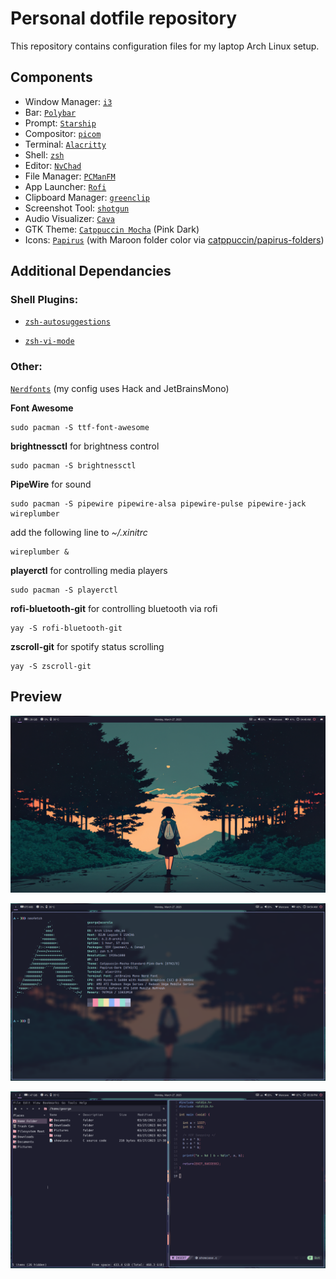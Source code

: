 # Personal dotfile repository

This repository contains configuration files for my laptop Arch Linux setup.

## Components

* Window Manager: [`i3`](https://i3wm.org/)  
* Bar: [`Polybar`](https://github.com/polybar/polybar)
* Prompt: [`Starship`](https://starship.rs/)
* Compositor: [`picom`](https://github.com/yshui/picom)
* Terminal: [`Alacritty`](https://github.com/alacritty/alacritty)   
* Shell: [`zsh`](https://archlinux.org/packages/extra/x86_64/zsh/)
* Editor: [`NvChad`](https://nvchad.com/) 
* File Manager: [`PCManFM`](https://archlinux.org/packages/community/x86_64/pcmanfm/)
* App Launcher: [`Rofi`](https://github.com/davatorium/rofi)
* Clipboard Manager: [`greenclip`](https://github.com/erebe/greenclip)
* Screenshot Tool: [`shotgun`](https://github.com/neXromancers/shotgun)
* Audio Visualizer: [`Cava`](https://github.com/karlstav/cava)
* GTK Theme: [`Catppuccin Mocha`](https://github.com/catppuccin/gtk) (Pink Dark)
* Icons: [`Papirus`](https://github.com/PapirusDevelopmentTeam/papirus-icon-theme) (with Maroon folder color via [catppuccin/papirus-folders](https://github.com/catppuccin/papirus-folders))

## Additional Dependancies

### Shell Plugins:

* [`zsh-autosuggestions`](https://github.com/zsh-users/zsh-autosuggestions)
 
* [`zsh-vi-mode`](https://github.com/jeffreytse/zsh-vi-mode)

### Other:
  [`Nerdfonts`](https://www.nerdfonts.com/font-downloads) (my config uses Hack and JetBrainsMono)

  **Font Awesome**
  ```
  sudo pacman -S ttf-font-awesome
  ```
  **brightnessctl** for brightness control
  ```
  sudo pacman -S brightnessctl
  ```
  **PipeWire** for sound
  ```
  sudo pacman -S pipewire pipewire-alsa pipewire-pulse pipewire-jack wireplumber
  ```
  add the following line to *~/.xinitrc*
  ```
  wireplumber &
  ```
  **playerctl** for controlling media players
  ```
  sudo pacman -S playerctl
  ```
  **rofi-bluetooth-git** for controlling bluetooth via rofi
  ```
  yay -S rofi-bluetooth-git
  ```
  **zscroll-git** for spotify status scrolling
  ```
  yay -S zscroll-git
  ```

 ## Preview
![](Preview/Preview_1.png)

![](Preview/Preview_2.png)

![](Preview/Preview_3.png)
